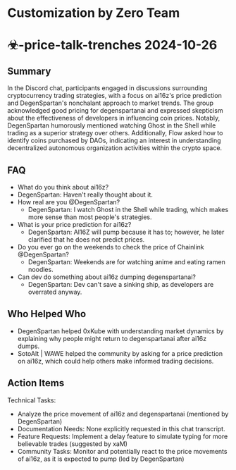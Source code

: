 # Customization by Zero Team

# ☣-price-talk-trenches 2024-10-26

## Summary
 In the Discord chat, participants engaged in discussions surrounding cryptocurrency trading strategies, with a focus on ai16z's price prediction and DegenSpartan's nonchalant approach to market trends. The group acknowledged good pricing for degenspartanai and expressed skepticism about the effectiveness of developers in influencing coin prices. Notably, DegenSpartan humorously mentioned watching Ghost in the Shell while trading as a superior strategy over others. Additionally, Flow asked how to identify coins purchased by DAOs, indicating an interest in understanding decentralized autonomous organization activities within the crypto space.

## FAQ
 - What do you think about ai16z?
  - DegenSpartan: Haven't really thought about it.
- How real are you @DegenSpartan?
  - DegenSpartan: I watch Ghost in the Shell while trading, which makes more sense than most people's strategies.
- What is your price prediction for ai16z?
  - DegenSpartan: AI16Z will pump because it has to; however, he later clarified that he does not predict prices.
- Do you ever go on the weekends to check the price of Chainlink @DegenSpartan?
  - DegenSpartan: Weekends are for watching anime and eating ramen noodles.
- Can dev do something about ai16z dumping degenspartanai?
  - DegenSpartan: Dev can't save a sinking ship, as developers are overrated anyway.

## Who Helped Who
 - DegenSpartan helped 0xKube with understanding market dynamics by explaining why people might return to degenspartanai after ai16z dumps.
- SotoAlt | WAWE helped the community by asking for a price prediction on ai16z, which could help others make informed trading decisions.

## Action Items
 Technical Tasks:
  - Analyze the price movement of ai16z and degenspartanai (mentioned by DegenSpartan)
- Documentation Needs: None explicitly requested in this chat transcript.
- Feature Requests: Implement a delay feature to simulate typing for more believable trades (suggested by xaM)
- Community Tasks: Monitor and potentially react to the price movements of ai16z, as it is expected to pump (led by DegenSpartan)

